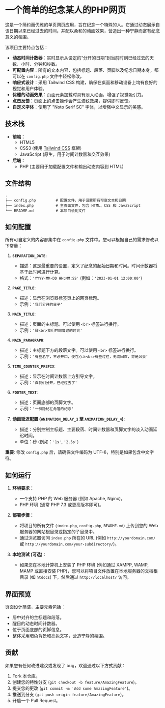 # 一个简单的纪念某人的PHP网页


这是一个简约而优雅的单页网页应用，旨在纪念一个特殊的人。它通过动态展示自该日期以来已经过去的时间，并配以柔和的动画效果，营造出一种宁静而富有纪念意义的氛围。

该项目主要特点包括：

*   **动态时间计数器**：实时显示从设定的“分开的日期”到当前时刻已经过去的天数、小时、分钟和秒数。
*   **可配置内容**：所有的文本内容，包括标题、段落、页脚以及纪念日期本身，都可以在 `config.php` 文件中轻松修改。
*   **响应式设计**：采用 Tailwind CSS 构建，确保在桌面和移动设备上均有良好的视觉和用户体验。
*   **优雅的动画效果**：页面元素加载时具有淡入动画，增强了视觉吸引力。
*   **点击反馈**：页面上的点击操作会产生波纹效果，提供即时反馈。
*   **自定义字体**：使用了 "Noto Serif SC" 字体，以增强中文显示的美感。

## 技术栈

*   **前端**：
    *   HTML5
    *   CSS3 (使用 [Tailwind CSS](https://tailwindcss.com/) 框架)
    *   JavaScript (原生，用于时间计数器和交互效果)
*   **后端**：
    *   PHP (主要用于加载配置文件和输出动态内容到 HTML)

## 文件结构

```
.
├── config.php         # 配置文件，用于设置所有可变文本和日期
├── index.php          # 主页面文件，包含 HTML、CSS 和 JavaScript
└── README.md          # 本项目说明文件
```

## 如何配置

所有可自定义的内容都集中在 `config.php` 文件中。您可以根据自己的需求修改以下常量：

1.  **`SEPARATION_DATE`**:
    *   描述：这是最重要的设置，定义了纪念的起始日期和时间。时间计数器将基于此时间进行计算。
    *   格式：`'YYYY-MM-DD HH:MM:SS'` (例如：`'2023-01-01 12:00:00'`)

2.  **`PAGE_TITLE`**:
    *   描述：显示在浏览器标签页上的网页标题。
    *   示例：`'我们分开的日子'`

3.  **`MAIN_TITLE`**:
    *   描述：页面的主标题。可以使用 `<br>` 标签进行换行。
    *   示例：`'致<br>我们共同度过的时光'`

4.  **`MAIN_PARAGRAPH`**:
    *   描述：主标题下方的段落文字。可以使用 `<br>` 标签进行换行。
    *   示例：`'有些名字，不必开口，便在心上<br>有些过往，无需回首，亦是风景'`

5.  **`TIME_COUNTER_PREFIX`**:
    *   描述：显示在时间计数器上方引导文字。
    *   示例：`'自我们分开，已经过去了'`

6.  **`FOOTER_TEXT`**:
    *   描述：页面底部的页脚文字。
    *   示例：`'一份隐秘在角落的纪念'`

7.  **动画延迟配置 (`ANIMATION_DELAY_1` 至 `ANIMATION_DELAY_4`)**:
    *   描述：分别控制主标题、主要段落、时间计数器和页脚文字的淡入动画延迟时间。
    *   单位：秒 (例如：`'1s'`, `'2.5s'`)

**重要**: 修改 `config.php` 后，请确保文件编码为 UTF-8，特别是如果包含中文字符。

## 如何运行

1.  **环境要求**：
    *   一个支持 PHP 的 Web 服务器 (例如 Apache, Nginx)。
    *   PHP 环境 (通常 PHP 7.3 或更高版本即可)。

2.  **部署步骤**：
    *   将项目的所有文件 (`index.php`, `config.php`, `README.md`) 上传到您的 Web 服务器的网站根目录或指定的子目录中。
    *   通过浏览器访问 `index.php` 所在的 URL (例如 `http://yourdomain.com/` 或 `http://yourdomain.com/your-subdirectory/`)。

3.  **本地测试 (可选)**：
    *   如果您在本地计算机上安装了 PHP 环境 (例如通过 XAMPP, WAMP, MAMP 或直接安装 PHP)，您可以将项目文件放置在本地服务器的文档根目录 (如 `htdocs`) 下，然后通过 `http://localhost/` 访问。

## 界面预览

页面设计简洁，主要元素包括：

*   居中对齐的主标题和段落。
*   醒目的动态时间计数器。
*   位于页面底部的页脚信息。
*   整体采用暗色背景和亮色文字，营造宁静的氛围。

## 贡献

如果您有任何改进建议或发现了 bug，欢迎通过以下方式贡献：

1.  Fork 本仓库。
2.  创建您的特性分支 (`git checkout -b feature/AmazingFeature`)。
3.  提交您的更改 (`git commit -m 'Add some AmazingFeature'`)。
4.  推送到分支 (`git push origin feature/AmazingFeature`)。
5.  开启一个 Pull Request。



